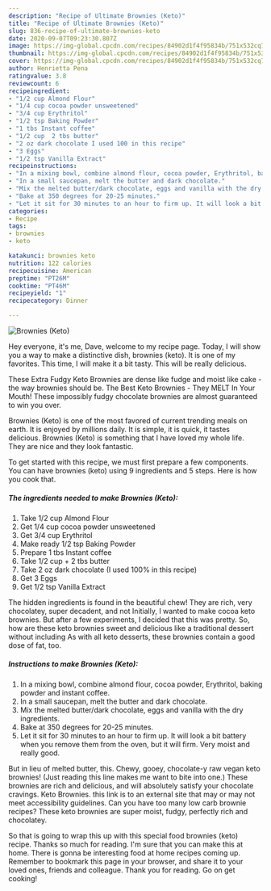 ```yaml
---
description: "Recipe of Ultimate Brownies (Keto)"
title: "Recipe of Ultimate Brownies (Keto)"
slug: 836-recipe-of-ultimate-brownies-keto
date: 2020-09-07T09:23:30.807Z
image: https://img-global.cpcdn.com/recipes/84902d1f4f95834b/751x532cq70/brownies-keto-recipe-main-photo.jpg
thumbnail: https://img-global.cpcdn.com/recipes/84902d1f4f95834b/751x532cq70/brownies-keto-recipe-main-photo.jpg
cover: https://img-global.cpcdn.com/recipes/84902d1f4f95834b/751x532cq70/brownies-keto-recipe-main-photo.jpg
author: Henrietta Pena
ratingvalue: 3.8
reviewcount: 6
recipeingredient:
- "1/2 cup Almond Flour"
- "1/4 cup cocoa powder unsweetened"
- "3/4 cup Erythritol"
- "1/2 tsp Baking Powder"
- "1 tbs Instant coffee"
- "1/2 cup  2 tbs butter"
- "2 oz dark chocolate I used 100 in this recipe"
- "3 Eggs"
- "1/2 tsp Vanilla Extract"
recipeinstructions:
- "In a mixing bowl, combine almond flour, cocoa powder, Erythritol, baking powder and instant coffee."
- "In a small saucepan, melt the butter and dark chocolate."
- "Mix the melted butter/dark chocolate, eggs and vanilla with the dry ingredients."
- "Bake at 350 degrees for 20-25 minutes."
- "Let it sit for 30 minutes to an hour to firm up. It will look a bit battery when you remove them from the oven, but it will firm. Very moist and really good."
categories:
- Recipe
tags:
- brownies
- keto

katakunci: brownies keto 
nutrition: 122 calories
recipecuisine: American
preptime: "PT26M"
cooktime: "PT46M"
recipeyield: "1"
recipecategory: Dinner

---
```



![Brownies (Keto)](https://img-global.cpcdn.com/recipes/84902d1f4f95834b/751x532cq70/brownies-keto-recipe-main-photo.jpg)

Hey everyone, it's me, Dave, welcome to my recipe page. Today, I will show you a way to make a distinctive dish, brownies (keto). It is one of my favorites. This time, I will make it a bit tasty. This will be really delicious.

These Extra Fudgy Keto Brownies are dense like fudge and moist like cake - the way brownies should be. The Best Keto Brownies - They MELT In Your Mouth! These impossibly fudgy chocolate brownies are almost guaranteed to win you over.

Brownies (Keto) is one of the most favored of current trending meals on earth. It is enjoyed by millions daily. It is simple, it is quick, it tastes delicious. Brownies (Keto) is something that I have loved my whole life. They are nice and they look fantastic.


To get started with this recipe, we must first prepare a few components. You can have brownies (keto) using 9 ingredients and 5 steps. Here is how you cook that.

<!--inarticleads1-->

##### The ingredients needed to make Brownies (Keto):

1. Take 1/2 cup Almond Flour
1. Get 1/4 cup cocoa powder unsweetened
1. Get 3/4 cup Erythritol
1. Make ready 1/2 tsp Baking Powder
1. Prepare 1 tbs Instant coffee
1. Take 1/2 cup + 2 tbs butter
1. Take 2 oz dark chocolate (I used 100% in this recipe)
1. Get 3 Eggs
1. Get 1/2 tsp Vanilla Extract


The hidden ingredients is found in the beautiful chew! They are rich, very chocolatey, super decadent, and not Initially, I wanted to make cocoa keto brownies. But after a few experiments, I decided that this was pretty. So, how are these keto brownies sweet and delicious like a traditional dessert without including As with all keto desserts, these brownies contain a good dose of fat, too. 

<!--inarticleads2-->

##### Instructions to make Brownies (Keto):

1. In a mixing bowl, combine almond flour, cocoa powder, Erythritol, baking powder and instant coffee.
1. In a small saucepan, melt the butter and dark chocolate.
1. Mix the melted butter/dark chocolate, eggs and vanilla with the dry ingredients.
1. Bake at 350 degrees for 20-25 minutes.
1. Let it sit for 30 minutes to an hour to firm up. It will look a bit battery when you remove them from the oven, but it will firm. Very moist and really good.


But in lieu of melted butter, this. Chewy, gooey, chocolate-y raw vegan keto brownies! (Just reading this line makes me want to bite into one.) These brownies are rich and delicious, and will absolutely satisfy your chocolate cravings. Keto Brownies. this link is to an external site that may or may not meet accessibility guidelines. Can you have too many low carb brownie recipes? These keto brownies are super moist, fudgy, perfectly rich and chocolatey. 

So that is going to wrap this up with this special food brownies (keto) recipe. Thanks so much for reading. I'm sure that you can make this at home. There is gonna be interesting food at home recipes coming up. Remember to bookmark this page in your browser, and share it to your loved ones, friends and colleague. Thank you for reading. Go on get cooking!
